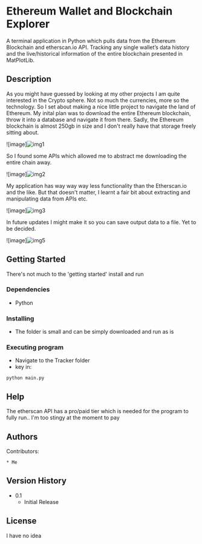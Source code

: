 # Ethereum Wallet and Blockchain Explorer

A terminal application in Python which pulls data from the Ethereum Blockchain and etherscan.io API. Tracking any single wallet’s data history and the live/historical information of the entire blockchain presented in MatPlotLib.

## Description

As you might have guessed by looking at my other projects I am quite interested in the Crypto sphere. Not so much the currencies, more so the technology. So I set about making a nice little project to navigate the land of Ethereum. My inital plan was to download the entire Ethereum blockchain, throw it into a database and navigate it from there. Sadly, the Ethereum blockchain is almost 250gb in size and I don't really have that storage freely sitting about.

![image]![img1](https://user-images.githubusercontent.com/70699565/122992854-82f01e00-d39e-11eb-8196-e84ead919a50.png)

So I found some APIs which allowed me to abstract me downloading the entire chain away.

![image]![img2](https://user-images.githubusercontent.com/70699565/122992881-8b485900-d39e-11eb-8129-8e8d7f0b8730.png)

My application has way way way less functionality than the Etherscan.io and the like. But that doesn't matter, I learnt a fair bit about extracting and manipulating data from APIs etc.

![image]![img3](https://user-images.githubusercontent.com/70699565/122992897-913e3a00-d39e-11eb-9478-d1cbc82bb4fb.png)

In future updates I might make it so you can save output data to a file. Yet to be decided.

![image]![img5](https://user-images.githubusercontent.com/70699565/122992915-9602ee00-d39e-11eb-93f1-7147aef0c562.png)

## Getting Started

There's not much to the 'getting started' install and run

### Dependencies

* Python

### Installing

* The folder is small and can be simply downloaded and run as is

### Executing program

* Navigate to the Tracker folder
* key in:
```
python main.py
```

## Help

The etherscan API has a pro/paid tier which is needed for the program to fully run.. I'm too stingy at the moment to pay

## Authors

Contributors:

    * Me

## Version History

* 0.1
    * Initial Release

## License

I have no idea
